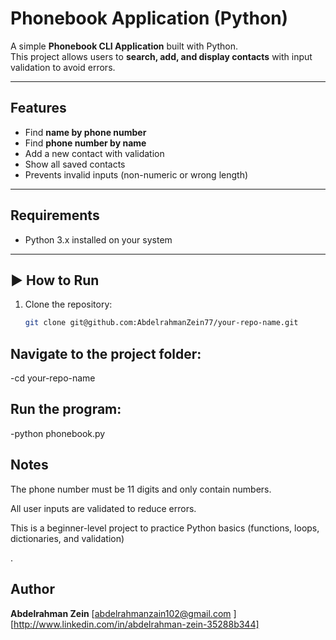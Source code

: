 #  Phonebook Application (Python)

A simple **Phonebook CLI Application** built with Python.  
This project allows users to **search, add, and display contacts** with input validation to avoid errors.

---

##  Features
-  Find **name by phone number**  
-  Find **phone number by name**  
-  Add a new contact with validation  
-  Show all saved contacts  
-  Prevents invalid inputs (non-numeric or wrong length)  

---

##  Requirements
- Python 3.x installed on your system

---

## ▶ How to Run
1. Clone the repository:
   ```bash
   git clone git@github.com:AbdelrahmanZein77/your-repo-name.git
## Navigate to the project folder:
-cd your-repo-name

## Run the program:
-python phonebook.py

## Notes
  The phone number must be 11 digits and only contain numbers.

All user inputs are validated to reduce errors.

This is a beginner-level project to practice Python basics (functions, loops, dictionaries, and validation)

.

## Author

**Abdelrahman Zein**
 [abdelrahmanzain102@gmail.com ]
 [http://www.linkedin.com/in/abdelrahman-zein-35288b344]
